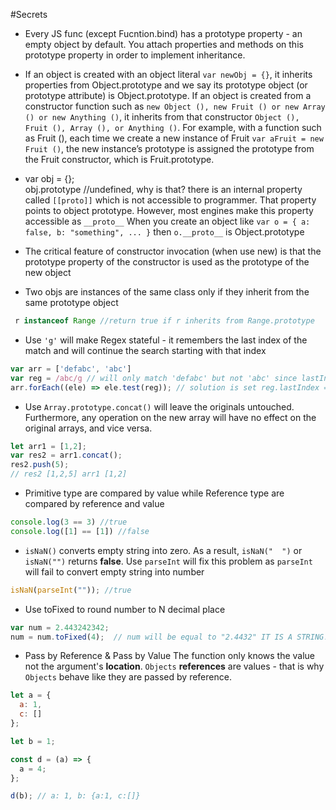 #Secrets

* Every JS func (except Fucntion.bind) has a prototype property - an empty object by default. You attach properties and methods on this prototype property in order to implement inheritance. 

* If an object is created with an object literal `var newObj = {}`, it inherits properties from Object.prototype and we say its prototype object (or prototype attribute) is Object.prototype.
If an object is created from a constructor function such as `new Object (), new Fruit () or new Array () or new Anything ()`, it inherits from that constructor `Object (), Fruit (), Array (), or Anything ()`. For example, with a function such as Fruit (), each time we create a new instance of Fruit `var aFruit = new Fruit ()`, the new instance’s prototype is assigned the prototype from the Fruit constructor, which is Fruit.prototype.

* var obj = {};  
obj.prototype //undefined, why is that? there is an internal property called `[[proto]]` which is not accessible to programmer. That property points to object prototype. However, most engines make this property accessible as `__proto__` 
When you create an object like `var o = { a: false, b: "something", ... }` then `o.__proto__` is Object.prototype

* The critical feature of constructor invocation (when use new) is that the prototype property of the constructor is used as the prototype of the new object

* Two objs are instances of the same class only if they inherit from the same prototype object
```javascript
 r instanceof Range //return true if r inherits from Range.prototype
```

* Use `'g'` will make Regex stateful - it remembers the last index of the match and will continue the search starting with that index
```javascript
var arr = ['defabc', 'abc'] 
var reg = /abc/g // will only match 'defabc' but not 'abc' since lastIndex is 4 
arr.forEach((ele) => ele.test(reg)); // solution is set reg.lastIndex = 0 after each match
```

* Use `Array.prototype.concat()` will leave the originals untouched. Furthermore, any operation on the new array will have no effect on the original arrays, and vice versa.
```javascript
let arr1 = [1,2];
var res2 = arr1.concat();
res2.push(5);
// res2 [1,2,5] arr1 [1,2]
```

* Primitive type are compared by value while Reference type are compared by reference and value
```javascript
console.log(3 == 3) //true
console.log([1] == [1]) //false
```

* `isNaN()` converts empty string into zero. As a result, `isNaN("  ")` or `isNaN("")` returns **false**. Use `parseInt` will fix this problem as `parseInt` will fail to convert empty string into number
```javascript
isNaN(parseInt("")); //true
```

* Use toFixed to round number to N decimal place
```javascript
var num = 2.443242342;
num = num.toFixed(4);  // num will be equal to "2.4432" IT IS A STRING!!!
```

* Pass by Reference & Pass by Value
The function only knows the value not the argument's **location**.
`Objects` **references** are values - that is why `Objects` behave like they are passed by reference.
```javascript
let a = {
  a: 1,
  c: []
};

let b = 1;

const d = (a) => {
  a = 4;
};

d(b); // a: 1, b: {a:1, c:[]}
```















